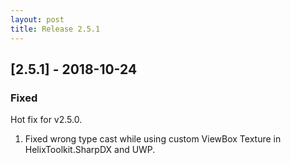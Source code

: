 ```yaml
---
layout: post
title: Release 2.5.1
---
```

## [2.5.1] - 2018-10-24

### Fixed
Hot fix for v2.5.0.
1. Fixed wrong type cast while using custom ViewBox Texture in HelixToolkit.SharpDX and UWP.
